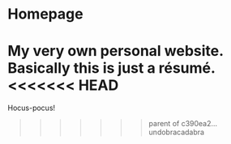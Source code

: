 # Homepage
My very own personal website. Basically this is just a résumé.
<<<<<<< HEAD
=======

Hocus-pocus!
>>>>>>> parent of c390ea2... undobracadabra
